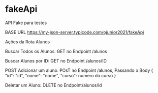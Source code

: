 # fakeApi
API Fake para testes

BASE URL https://my-json-server.typicode.com/ojunior2021/fakeApi

Ações da Rota Alunos  

Buscar  Todos os Alunos: 
GET no Endpoint /alunos

Buscar Alunos por ID:
GET no Endpoint /alunos/ID

POST Adicionar um aluno:
POsT no Endpoint    /alunos,  Passando o Body {
        "id": "id",
        "nome": "nome",
        "curso": numero do curso
    }
   
   
Deletar um Aluno:
DLETE no Endpoint/alunos/id





  
